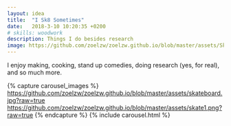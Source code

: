 ```yaml
---
layout: idea
title:  "I Sk8 Sometimes"
date:   2018-3-10 10:20:35 +0200
# skills: woodwork
description: Things I do besides research 
image: https://github.com/zoelzw/zoelzw.github.io/blob/master/assets/Skate.png?raw=true
---
```

<p class = "lead">
I enjoy making, cooking, stand up comedies, doing research (yes, for real), and so much more. 
</p>


{% capture carousel_images %}
https://github.com/zoelzw/zoelzw.github.io/blob/master/assets/skateboard.jpg?raw=true
https://github.com/zoelzw/zoelzw.github.io/blob/master/assets/skate1.png?raw=true
{% endcapture %}
{% include carousel.html %}

<!-- {% include button.html link="https://github.com" text="GitHub" style="outline-dark" size="lg" %} -->